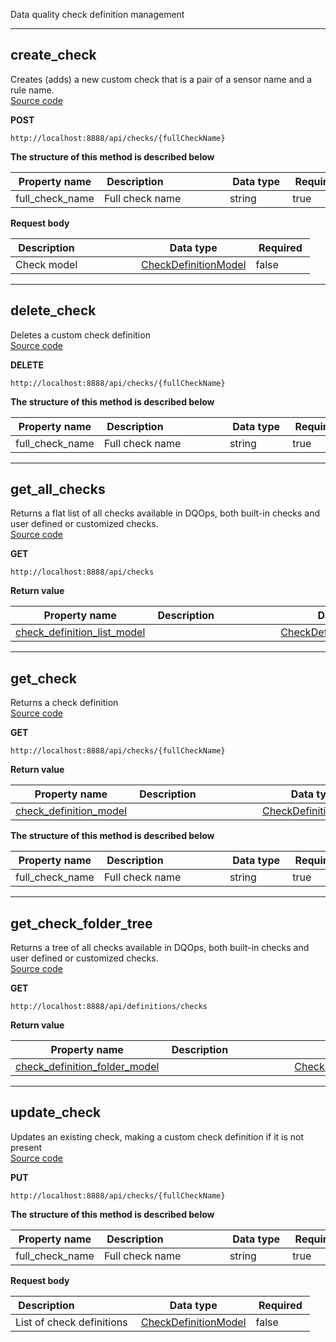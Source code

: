 Data quality check definition management  


___  
## create_check  
Creates (adds) a new custom check that is a pair of a sensor name and a rule name.  
[Source code](https://github.com/dqops/dqo/blob/develop/distribution/python/dqops/client/api/checks/create_check.py)
  

**POST**
```
http://localhost:8888/api/checks/{fullCheckName}  
```



**The structure of this method is described below**  
  
|&nbsp;Property&nbsp;name&nbsp;|&nbsp;Description&nbsp;&nbsp;&nbsp;&nbsp;&nbsp;&nbsp;&nbsp;&nbsp;&nbsp;&nbsp;&nbsp;&nbsp;&nbsp;&nbsp;&nbsp;&nbsp;&nbsp;&nbsp;&nbsp;&nbsp;&nbsp;|&nbsp;Data&nbsp;type&nbsp;|&nbsp;Required&nbsp;|
|---------------|---------------------------------|-----------|----------|
|full_check_name|Full check name|string|true|




**Request body**  
  
|&nbsp;Description&nbsp;&nbsp;&nbsp;&nbsp;&nbsp;&nbsp;&nbsp;&nbsp;&nbsp;&nbsp;&nbsp;&nbsp;&nbsp;&nbsp;&nbsp;&nbsp;&nbsp;&nbsp;&nbsp;&nbsp;&nbsp;|&nbsp;Data&nbsp;type&nbsp;|&nbsp;Required&nbsp;|
|---------------------------------|-----------|----------|
|Check model|[CheckDefinitionModel](\docs\client\models\#checkdefinitionmodel)|false|



___  
## delete_check  
Deletes a custom check definition  
[Source code](https://github.com/dqops/dqo/blob/develop/distribution/python/dqops/client/api/checks/delete_check.py)
  

**DELETE**
```
http://localhost:8888/api/checks/{fullCheckName}  
```



**The structure of this method is described below**  
  
|&nbsp;Property&nbsp;name&nbsp;|&nbsp;Description&nbsp;&nbsp;&nbsp;&nbsp;&nbsp;&nbsp;&nbsp;&nbsp;&nbsp;&nbsp;&nbsp;&nbsp;&nbsp;&nbsp;&nbsp;&nbsp;&nbsp;&nbsp;&nbsp;&nbsp;&nbsp;|&nbsp;Data&nbsp;type&nbsp;|&nbsp;Required&nbsp;|
|---------------|---------------------------------|-----------|----------|
|full_check_name|Full check name|string|true|





___  
## get_all_checks  
Returns a flat list of all checks available in DQOps, both built-in checks and user defined or customized checks.  
[Source code](https://github.com/dqops/dqo/blob/develop/distribution/python/dqops/client/api/checks/get_all_checks.py)
  

**GET**
```
http://localhost:8888/api/checks  
```

**Return value**  
  
|&nbsp;Property&nbsp;name&nbsp;|&nbsp;Description&nbsp;&nbsp;&nbsp;&nbsp;&nbsp;&nbsp;&nbsp;&nbsp;&nbsp;&nbsp;&nbsp;&nbsp;&nbsp;&nbsp;&nbsp;&nbsp;&nbsp;&nbsp;&nbsp;&nbsp;&nbsp;|&nbsp;Data&nbsp;type&nbsp;|
|---------------|---------------------------------|-----------|
|[check_definition_list_model]()||[CheckDefinitionListModel]()|







___  
## get_check  
Returns a check definition  
[Source code](https://github.com/dqops/dqo/blob/develop/distribution/python/dqops/client/api/checks/get_check.py)
  

**GET**
```
http://localhost:8888/api/checks/{fullCheckName}  
```

**Return value**  
  
|&nbsp;Property&nbsp;name&nbsp;|&nbsp;Description&nbsp;&nbsp;&nbsp;&nbsp;&nbsp;&nbsp;&nbsp;&nbsp;&nbsp;&nbsp;&nbsp;&nbsp;&nbsp;&nbsp;&nbsp;&nbsp;&nbsp;&nbsp;&nbsp;&nbsp;&nbsp;|&nbsp;Data&nbsp;type&nbsp;|
|---------------|---------------------------------|-----------|
|[check_definition_model](\docs\client\models\#checkdefinitionmodel)||[CheckDefinitionModel](\docs\client\models\#checkdefinitionmodel)|




**The structure of this method is described below**  
  
|&nbsp;Property&nbsp;name&nbsp;|&nbsp;Description&nbsp;&nbsp;&nbsp;&nbsp;&nbsp;&nbsp;&nbsp;&nbsp;&nbsp;&nbsp;&nbsp;&nbsp;&nbsp;&nbsp;&nbsp;&nbsp;&nbsp;&nbsp;&nbsp;&nbsp;&nbsp;|&nbsp;Data&nbsp;type&nbsp;|&nbsp;Required&nbsp;|
|---------------|---------------------------------|-----------|----------|
|full_check_name|Full check name|string|true|





___  
## get_check_folder_tree  
Returns a tree of all checks available in DQOps, both built-in checks and user defined or customized checks.  
[Source code](https://github.com/dqops/dqo/blob/develop/distribution/python/dqops/client/api/checks/get_check_folder_tree.py)
  

**GET**
```
http://localhost:8888/api/definitions/checks  
```

**Return value**  
  
|&nbsp;Property&nbsp;name&nbsp;|&nbsp;Description&nbsp;&nbsp;&nbsp;&nbsp;&nbsp;&nbsp;&nbsp;&nbsp;&nbsp;&nbsp;&nbsp;&nbsp;&nbsp;&nbsp;&nbsp;&nbsp;&nbsp;&nbsp;&nbsp;&nbsp;&nbsp;|&nbsp;Data&nbsp;type&nbsp;|
|---------------|---------------------------------|-----------|
|[check_definition_folder_model]()||[CheckDefinitionFolderModel]()|







___  
## update_check  
Updates an existing check, making a custom check definition if it is not present  
[Source code](https://github.com/dqops/dqo/blob/develop/distribution/python/dqops/client/api/checks/update_check.py)
  

**PUT**
```
http://localhost:8888/api/checks/{fullCheckName}  
```



**The structure of this method is described below**  
  
|&nbsp;Property&nbsp;name&nbsp;|&nbsp;Description&nbsp;&nbsp;&nbsp;&nbsp;&nbsp;&nbsp;&nbsp;&nbsp;&nbsp;&nbsp;&nbsp;&nbsp;&nbsp;&nbsp;&nbsp;&nbsp;&nbsp;&nbsp;&nbsp;&nbsp;&nbsp;|&nbsp;Data&nbsp;type&nbsp;|&nbsp;Required&nbsp;|
|---------------|---------------------------------|-----------|----------|
|full_check_name|Full check name|string|true|




**Request body**  
  
|&nbsp;Description&nbsp;&nbsp;&nbsp;&nbsp;&nbsp;&nbsp;&nbsp;&nbsp;&nbsp;&nbsp;&nbsp;&nbsp;&nbsp;&nbsp;&nbsp;&nbsp;&nbsp;&nbsp;&nbsp;&nbsp;&nbsp;|&nbsp;Data&nbsp;type&nbsp;|&nbsp;Required&nbsp;|
|---------------------------------|-----------|----------|
|List of check definitions|[CheckDefinitionModel](\docs\client\models\#checkdefinitionmodel)|false|




